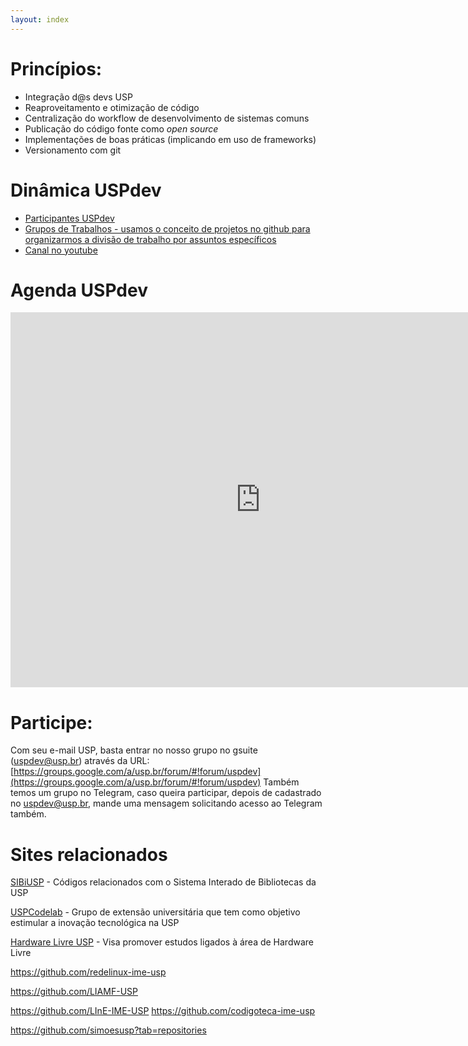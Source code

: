 ```yaml
---
layout: index
---
```


# Princípios:

 - Integração d@s devs USP
 - Reaproveitamento e otimização de código
 - Centralização do workflow de desenvolvimento de sistemas comuns
 - Publicação do código fonte como *open source*
 - Implementações de boas práticas (implicando em uso de frameworks)
 - Versionamento com git

# Dinâmica USPdev

 - [Participantes USPdev](https://github.com/orgs/uspdev/people)
 - [Grupos de Trabalhos - usamos o conceito de projetos no github para organizarmos a divisão de trabalho por assuntos específicos](https://github.com/orgs/uspdev/projects)
 - [Canal no youtube](https://www.youtube.com/channel/UCWw8gA55ykCu1bPgf5SV-rg)
 
# Agenda USPdev
 
 <iframe src="https://calendar.google.com/calendar/embed?src=devs%40usp.br&ctz=America%2FSao_Paulo" style="border: 0" width="800" height="600" frameborder="0" scrolling="no"></iframe>
 
# Participe: 
 
Com seu e-mail USP, basta entrar no nosso grupo no gsuite (uspdev@usp.br) através da URL:
[https://groups.google.com/a/usp.br/forum/#!forum/uspdev](https://groups.google.com/a/usp.br/forum/#!forum/uspdev)
Também temos um grupo no Telegram, caso queira participar, depois de cadastrado no uspdev@usp.br, 
mande uma mensagem solicitando acesso ao Telegram também. 

# Sites relacionados

[SIBiUSP](https://github.com/SIBiUSP) - Códigos relacionados com o Sistema Interado de Bibliotecas da USP

[USPCodelab](https://github.com/uspcodelab) - Grupo de extensão universitária que tem como objetivo estimular a inovação tecnológica na USP

[Hardware Livre USP](https://github.com/HardwareLivreUSP) - Visa promover estudos ligados à área de Hardware Livre

https://github.com/redelinux-ime-usp

https://github.com/LIAMF-USP

https://github.com/LInE-IME-USP
https://github.com/codigoteca-ime-usp

https://github.com/simoesusp?tab=repositories
